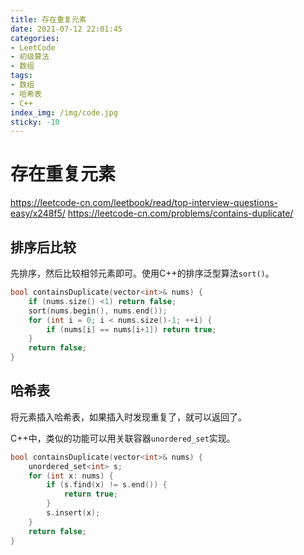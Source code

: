 ```yaml
---
title: 存在重复元素
date: 2021-07-12 22:01:45
categories:
- LeetCode
- 初级算法
- 数组
tags:
- 数组
- 哈希表
- C++
index_img: /img/code.jpg
sticky: -10
---
```


# 存在重复元素
https://leetcode-cn.com/leetbook/read/top-interview-questions-easy/x248f5/
https://leetcode-cn.com/problems/contains-duplicate/

## 排序后比较

先排序，然后比较相邻元素即可。使用C++的排序泛型算法`sort()`。

```c++
bool containsDuplicate(vector<int>& nums) {
    if (nums.size() <1) return false;
    sort(nums.begin(), nums.end());
    for (int i = 0; i < nums.size()-1; ++i) {
        if (nums[i] == nums[i+1]) return true;
    }
    return false;
}
```

## 哈希表

将元素插入哈希表，如果插入时发现重复了，就可以返回了。

C++中，类似的功能可以用关联容器`unordered_set`实现。

```c++
bool containsDuplicate(vector<int>& nums) {
    unordered_set<int> s;
    for (int x: nums) {
        if (s.find(x) != s.end()) {
            return true;
        }
        s.insert(x);
    }
    return false;
}
```

